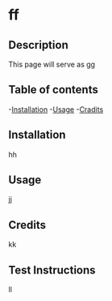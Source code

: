 
# ff

## Description

This page will serve as gg

## Table of contents

-[Installation](#installation)
-[Usage](#usage)
-[Cradits](#credits)


## Installation

hh


## Usage

jj


## Credits

kk

## Test Instructions

ll

